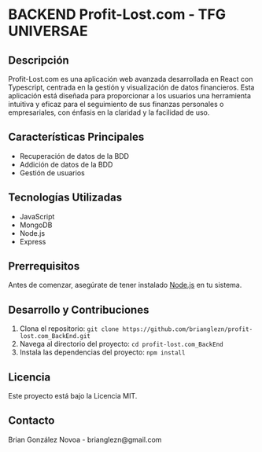 <h1>BACKEND Profit-Lost.com - TFG UNIVERSAE</h1>

<h2>Descripción</h2>
Profit-Lost.com es una aplicación web avanzada desarrollada en React con Typescript, centrada en la gestión y visualización de datos financieros. Esta aplicación está diseñada para proporcionar a los usuarios una herramienta intuitiva y eficaz para el seguimiento de sus finanzas personales o empresariales, con énfasis en la claridad y la facilidad de uso.

<h2>Características Principales</h2>
<ul>
  <li>Recuperación de datos de la BDD</li>
  <li>Addición de datos de la BDD</li>
  <li>Gestión de usuarios</li>
</ul>

<h2>Tecnologías Utilizadas</h2>
<ul>
  <li>JavaScript</li>
  <li>MongoDB</li>
  <li>Node.js</li>
  <li>Express</li>
</ul>

<h2>Prerrequisitos</h2>
<p>Antes de comenzar, asegúrate de tener instalado <a href="https://nodejs.org/">Node.js</a> en tu sistema.</p>

<h2>Desarrollo y Contribuciones</h2>
<ol>
  <li>Clona el repositorio: <code>git clone https://github.com/brianglezn/profit-lost.com_BackEnd.git</code></li>
  <li>Navega al directorio del proyecto: <code>cd profit-lost.com_BackEnd</code></li>
  <li>Instala las dependencias del proyecto: <code>npm install</code></li>
</ol>
   
<h2>Licencia</h2>
Este proyecto está bajo la Licencia MIT.

<h2>Contacto</h2>
Brian González Novoa - brianglezn@gmail.com
